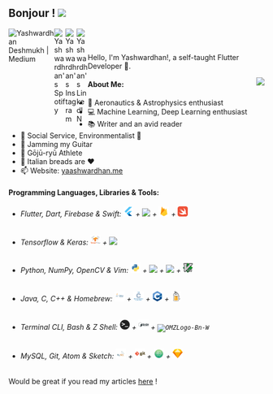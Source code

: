 ## Bonjour ! <img src="https://media.giphy.com/media/hvRJCLFzcasrR4ia7z/giphy.gif" width="25px">

<a href="https://yaashwardhan.medium.com">
  <img align="left" alt="Yashwardhan Deshmukh | Medium" width="90px" src="https://encrypted-tbn0.gstatic.com/images?q=tbn:ANd9GcSZt4_CuruH5U07IyMBTZwSNAKmevI7efHdVw&usqp=CAU" />
</a>
<a href="https://open.spotify.com/playlist/37i9dQZF1DWV7EzJMK2FUI?si=y57ey0EVS6WPqnPq8i5Erw">
  <img align="left" alt="Yashwardhan's Spotify" width="22px" src="https://raw.githubusercontent.com/peterthehan/peterthehan/master/assets/spotify.svg" />
</a>
<a href="https://www.instagram.com/yaashwardhan/">
  <img align="left" alt="Yashwardhan's Instagram" width="22px" src="https://i.ibb.co/Qrsms55/600px-Instagram-logo-2016-svg.png" alt="600px-Instagram-logo-2016-svg" />
</a>
<a href="https://www.linkedin.com/in/yaashwardhan/">
  <img align="left" alt="Yashwardhan's LinkedIN" width="22px" src="https://raw.githubusercontent.com/peterthehan/peterthehan/master/assets/linkedin.svg" />
</a>
<br />
<br />


Hello, I'm Yashwardhan!, a self-taught Flutter Developer 📱.

 <img align="right" src="https://github-readme-stats.vercel.app/api?username=yaashwardhan&show_icons=true&theme=gotham" />



#### **About Me:**

- 🚀 Aeronautics & Astrophysics enthusiast
- 💻 Machine Learning, Deep Learning enthusiast
- 📚 Writer and an avid reader
- 🌻 Social Service, Environmentalist 🌱
- 🎸 Jamming my Guitar
- 🥋 Gōjū-ryū Athlete
- 🥖 Italian breads are ❤️
- 📫 Website: [yaashwardhan.me](http://yaashwardhan.me/)

#### **Programming Languages, Libraries & Tools:**  


- ###### Flutter, Dart, Firebase & Swift: <code><img height="20" src="https://raw.githubusercontent.com/github/explore/80688e429a7d4ef2fca1e82350fe8e3517d3494d/topics/flutter/flutter.png"></code> + <code><img height="20" src="https://www.pngfind.com/pngs/m/144-1441576_dart-logo-png-transparent-dart-lang-png-download.png"></code> + <code><img height="20" src="https://raw.githubusercontent.com/github/explore/80688e429a7d4ef2fca1e82350fe8e3517d3494d/topics/firebase/firebase.png"></code> + <code><img height="20" src="https://raw.githubusercontent.com/github/explore/80688e429a7d4ef2fca1e82350fe8e3517d3494d/topics/swift/swift.png"></code>
- ###### Tensorflow & Keras: <code><img height="20" src="https://raw.githubusercontent.com/github/explore/80688e429a7d4ef2fca1e82350fe8e3517d3494d/topics/tensorflow/tensorflow.png"></code> + <code><img height="19" src="https://img.stackshare.io/service/5601/keras.png"></code>
- ###### Python, NumPy, OpenCV & Vim: <code><img height="20" src="https://raw.githubusercontent.com/github/explore/80688e429a7d4ef2fca1e82350fe8e3517d3494d/topics/python/python.png"></code> + <code><img height="20" src="https://static.javatpoint.com/tutorial/numpy/images/numpy-tutorial.png"></code> + <code><img height="20" src="https://upload.wikimedia.org/wikipedia/commons/thumb/3/32/OpenCV_Logo_with_text_svg_version.svg/1200px-OpenCV_Logo_with_text_svg_version.svg.png"></code> + <code><img height="20" src="https://raw.githubusercontent.com/github/explore/80688e429a7d4ef2fca1e82350fe8e3517d3494d/topics/vim/vim.png"></code>
- ###### Java, C, C++ & Homebrew: <code><img height="20" src="https://raw.githubusercontent.com/github/explore/80688e429a7d4ef2fca1e82350fe8e3517d3494d/topics/java/java.png"></code> + <code><img height="20" src="https://raw.githubusercontent.com/github/explore/80688e429a7d4ef2fca1e82350fe8e3517d3494d/topics/c/c.png"></code> + <code><img height="20" src="https://raw.githubusercontent.com/github/explore/80688e429a7d4ef2fca1e82350fe8e3517d3494d/topics/cpp/cpp.png"></code> + <code><img height="20" src="https://raw.githubusercontent.com/github/explore/80688e429a7d4ef2fca1e82350fe8e3517d3494d/topics/homebrew/homebrew.png"></code>
- ###### Terminal CLI, Bash & Z Shell: <code><img height="20" src="https://raw.githubusercontent.com/github/explore/80688e429a7d4ef2fca1e82350fe8e3517d3494d/topics/terminal/terminal.png"></code> + <code><img height="20" src="https://raw.githubusercontent.com/github/explore/80688e429a7d4ef2fca1e82350fe8e3517d3494d/topics/bash/bash.png"></code> + <code><img height="20" src="https://i.ibb.co/0QD8BDZ/OMZLogo-Bn-W.png" alt="OMZLogo-Bn-W"></code>
- ###### MySQL, Git, Atom & Sketch: <code><img height="20" src="https://raw.githubusercontent.com/github/explore/80688e429a7d4ef2fca1e82350fe8e3517d3494d/topics/mysql/mysql.png"></code> + <code><img height="20" src="https://raw.githubusercontent.com/github/explore/80688e429a7d4ef2fca1e82350fe8e3517d3494d/topics/git/git.png"></code> + <code><img height="20" src="https://raw.githubusercontent.com/github/explore/80688e429a7d4ef2fca1e82350fe8e3517d3494d/topics/atom/atom.png"></code> + <code><img height="20" src="https://raw.githubusercontent.com/github/explore/80688e429a7d4ef2fca1e82350fe8e3517d3494d/topics/sketch/sketch.png"></code>


Would be great if you read my articles [here](https://yaashwardhan.medium.com/) !
